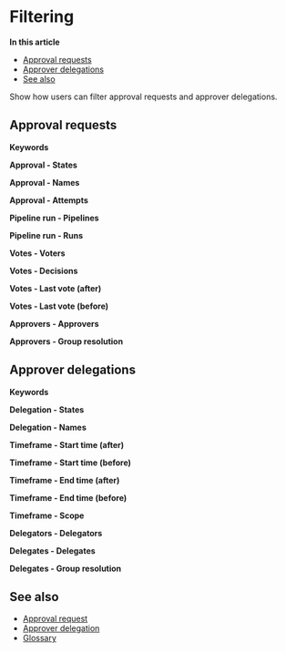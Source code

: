 # Filtering

**In this article**
- [Approval requests](#approval-requests)
- [Approver delegations](#approver-delegations)
- [See also](#see-also)

Show how users can filter approval requests and approver delegations.

## Approval requests

**Keywords**

**Approval - States**

**Approval - Names**

**Approval - Attempts**

**Pipeline run - Pipelines**

**Pipeline run - Runs**

**Votes - Voters**

**Votes - Decisions**

**Votes - Last vote (after)**

**Votes - Last vote (before)**

**Approvers - Approvers**

**Approvers - Group resolution**

## Approver delegations

**Keywords**

**Delegation -  States**

**Delegation - Names**

**Timeframe - Start time (after)**

**Timeframe - Start time (before)**

**Timeframe - End time (after)**

**Timeframe - End time (before)**

**Timeframe - Scope**

**Delegators - Delegators**

**Delegates - Delegates**

**Delegates - Group resolution**

## See also

- [Approval request](/flexible-approvals/common/approval-request.md)
- [Approver delegation](/flexible-approvals/common/approver-delegation.md)
- [Glossary](/flexible-approvals/common/glossary.md)